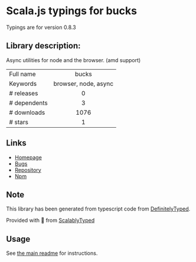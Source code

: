 
# Scala.js typings for bucks

Typings are for version 0.8.3

## Library description:
Async utilities for node and the browser. (amd support)

|                    |                 |
| ------------------ | :-------------: |
| Full name          | bucks |
| Keywords           | browser, node, async |
| # releases         | 0 |
| # dependents       | 3 |
| # downloads        | 1076 |
| # stars            | 1 |

## Links
- [Homepage](https://github.com/CyberAgent/bucks.js)
- [Bugs](https://github.com/CyberAgent/bucks.js/issues)
- [Repository](https://github.com/CyberAgent/bucks.js)
- [Npm](https://www.npmjs.com/package/bucks)
    


## Note
This library has been generated from typescript code from [DefinitelyTyped](https://definitelytyped.org).

Provided with :purple_heart: from [ScalablyTyped](https://github.com/oyvindberg/ScalablyTyped)

## Usage
See [the main readme](../../readme.md) for instructions.


